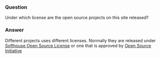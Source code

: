 ### Question
Under which license are the open source projects on this site released?

### Answer
Different projects uses different licenses. Normally they are released under 
[Softhouse Open Source License]({link:/page/softhouselicense}) or one that is approved by
[Open Source Initiative](http://www.opensource.org/licenses/alphabetical)
